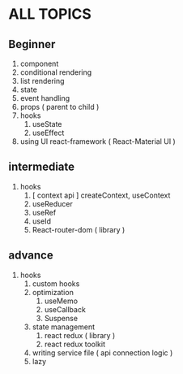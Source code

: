 # ALL TOPICS

## Beginner

1. component
1. conditional rendering
1. list rendering
1. state
1. event handling
1. props ( parent to child )
1. hooks
    1. useState
    1. useEffect
1. using UI react-framework ( React-Material UI )

## intermediate

1. hooks
    1. [ context api ] createContext, useContext
    1. useReducer
    1. useRef
    1. useId
    1. React-router-dom ( library )

## advance

1. hooks
    1. custom hooks
    1. optimization
        1. useMemo
        1. useCallback
        1. Suspense
    1. state management
        1. react redux ( library )
        2. react redux toolkit
    1. writing service file ( api connection logic )
    1. lazy
